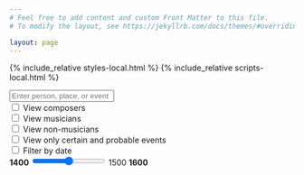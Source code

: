 ```yaml
---
# Feel free to add content and custom Front Matter to this file.
# To modify the layout, see https://jekyllrb.com/docs/themes/#overriding-theme-defaults

layout: page
---
```


{% include_relative styles-local.html %}
{% include_relative scripts-local.html %}

<div class="search-bar">
    <input type="text" id="input" onkeyup="UserSearch()" placeholder="Enter person, place, or event">
    <span id="search-count"></span>
    <div class="checkbox-container">
        <div class="checkbox-item">
            <input type="checkbox" id="composer-select" name="composer-select" value="composer-select">
            <label for="composer-select">View composers</label>
        </div>
        <div class="checkbox-item">
            <input type="checkbox" id="musician-select" name="musician-select" value="musician-select">
            <label for="musician-select">View musicians</label>
        </div>
        <div class="checkbox-item">
            <input type="checkbox" id="non-musician-select" name="non-musician-select" value="non-musician-select">
            <label for="non-musician-select">View non-musicians</label>
        </div>
    </div>
</div>
<div class="checkbox-item">
    <input type="checkbox" id="certainty-select" name="certainty-select" value="certainty-select">
    <label for="certainty-select">View only certain and probable events</label>
</div>
<div class="checkbox-item">
    <input type="checkbox" id="chronology-select" name="chronology-select" value="chronology-select">
    <label for="chronology-select">Filter by date</label>
</div>

<div class="small-space"></div>

<div id="map"></div>

<div class="small-space"></div>

<div class="slider-container">
    <div class="slider-wrapper">
        <span id="slider-start-label" class="slider-label"><b>1400</b></span>
        <input type="range" id="date-slider" min="1400" max="1600" value="1500" step="1" oninput="updateDateRange(this.value)">
        <span id="slider-active-label" class="slider-active-label">1500</span>
        <span id="slider-end-label" class="slider-label"><b>1600</b></span>
    </div>
    <span id="slider-date-range"></span>
</div>